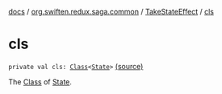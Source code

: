 [docs](../../index.md) / [org.swiften.redux.saga.common](../index.md) / [TakeStateEffect](index.md) / [cls](./cls.md)

# cls

`private val cls: `[`Class`](http://docs.oracle.com/javase/6/docs/api/java/lang/Class.html)`<`[`State`](index.md#State)`>` [(source)](https://github.com/protoman92/KotlinRedux/tree/master/common\common-saga\src\main\kotlin/org/swiften/redux/saga/common/TakeStateEffect.kt#L17)

The [Class](http://docs.oracle.com/javase/6/docs/api/java/lang/Class.html) of [State](index.md#State).

